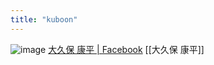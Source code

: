 ```yaml
---
title: "kuboon"
---
```


![image](https://gyazo.com/fdbee801275ec2571838ee29a0cecc51/thumb/1000)
[大久保 康平 | Facebook](https://www.facebook.com/ohkubo.kohei)
[[大久保 康平]]
